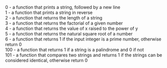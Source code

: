 0 - a function that prints a string, followed by a new line<br />
1 - a function that prints a string in reverse<br />
2 - a function that returns the length of a string<br />
3 - a function that returns the factorial of a given number<br />
4 - a function that returns the value of x raised to the power of y<br />
5 - a function that returns the natural square root of a number<br />
6 - a function that returns 1 if the input integer is a prime number, otherwise return 0<br />
100 - a function that returns 1 if a string is a palindrome and 0 if not<br />
101 - a function that compares two strings and returns 1 if the strings can be considered identical, otherwise return 0<br />
